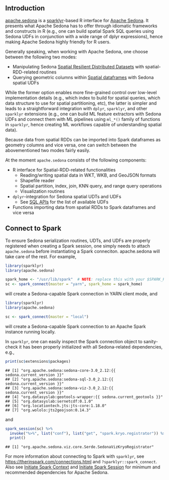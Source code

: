 ## Introduction

[apache.sedona](https://github.com/r-spark/apache.sedona) is a
[sparklyr](https://github.com/sparklyr/sparklyr)-based R interface for
[Apache Sedona](https://sedona.apache.org). It presents what Apache
Sedona has to offer through idiomatic frameworks and constructs in R
(e.g., one can build spatial Spark SQL queries using Sedona UDFs in
conjunction with a wide range of dplyr expressions), hence making Apache
Sedona highly friendly for R users.

Generally speaking, when working with Apache Sedona, one choose between
the following two modes:

-   Manipulating Sedona [Spatial Resilient Distributed
    Datasets](/tutorial/rdd)
    with spatial-RDD-related routines
-   Querying geometric columns within [Spatial dataframes](/tutorial/sql) with Sedona
    spatial UDFs

While the former option enables more fine-grained control over low-level
implementation details (e.g., which index to build for spatial queries,
which data structure to use for spatial partitioning, etc), the latter
is simpler and leads to a straightforward integration with `dplyr`,
`sparklyr`, and other `sparklyr` extensions (e.g., one can build ML
feature extractors with Sedona UDFs and connect them with ML pipelines
using `ml_*()` family of functions in `sparklyr`, hence creating ML
workflows capable of understanding spatial data).

Because data from spatial RDDs can be imported into Spark dataframes as
geometry columns and vice versa, one can switch between the
abovementioned two modes fairly easily.

At the moment `apache.sedona` consists of the following components:

-   R interface for Spatial-RDD-related functionalities
    -   Reading/writing spatial data in WKT, WKB, and GeoJSON formats
    -   Shapefile reader
    -   Spatial partition, index, join, KNN query, and range query
        operations
    -   Visualization routines
-   `dplyr`-integration for Sedona spatial UDTs and UDFs
    -   See [SQL APIs](/api/sql/Overview/) for the list
        of available UDFs
-   Functions importing data from spatial RDDs to Spark dataframes and
    vice versa

## Connect to Spark

To ensure Sedona serialization routines, UDTs, and UDFs are properly
registered when creating a Spark session, one simply needs to attach
`apache.sedona` before instantiating a Spark conneciton. apache.sedona
will take care of the rest. For example,

``` r
library(sparklyr)
library(apache.sedona)

spark_home <- "/usr/lib/spark"  # NOTE: replace this with your $SPARK_HOME directory
sc <- spark_connect(master = "yarn", spark_home = spark_home)
```

will create a Sedona-capable Spark connection in YARN client mode, and

``` r
library(sparklyr)
library(apache.sedona)

sc <- spark_connect(master = "local")
```

will create a Sedona-capable Spark connection to an Apache Spark
instance running locally.

In `sparklyr`, one can easily inspect the Spark connection object to
sanity-check it has been properly initialized with all Sedona-related
dependencies, e.g.,

``` r
print(sc$extensions$packages)
```

    ## [1] "org.apache.sedona:sedona-core-3.0_2.12:{{ sedona.current_version }}"
    ## [2] "org.apache.sedona:sedona-sql-3.0_2.12:{{ sedona.current_version }}"
    ## [3] "org.apache.sedona:sedona-viz-3.0_2.12:{{ sedona.current_version }}"
    ## [4] "org.datasyslab:geotools-wrapper:{{ sedona.current_geotools }}"
    ## [5] "org.datasyslab:sernetcdf:0.1.0"
    ## [6] "org.locationtech.jts:jts-core:1.18.0"
    ## [7] "org.wololo:jts2geojson:0.14.3"

and

``` r
spark_session(sc) %>%
  invoke("%>%", list("conf"), list("get", "spark.kryo.registrator")) %>%
  print()
```

    ## [1] "org.apache.sedona.viz.core.Serde.SedonaVizKryoRegistrator"


For more information about connecting to Spark with `sparklyr`, see
<https://therinspark.com/connections.html> and
`?sparklyr::spark_connect`. Also see
[Initiate Spark Context](/tutorial/rdd/#initiate-sparkcontext) and [Initiate Spark Session](/tutorial/sql/#initiate-sparksession) for
minimum and recommended dependencies for Apache Sedona.
